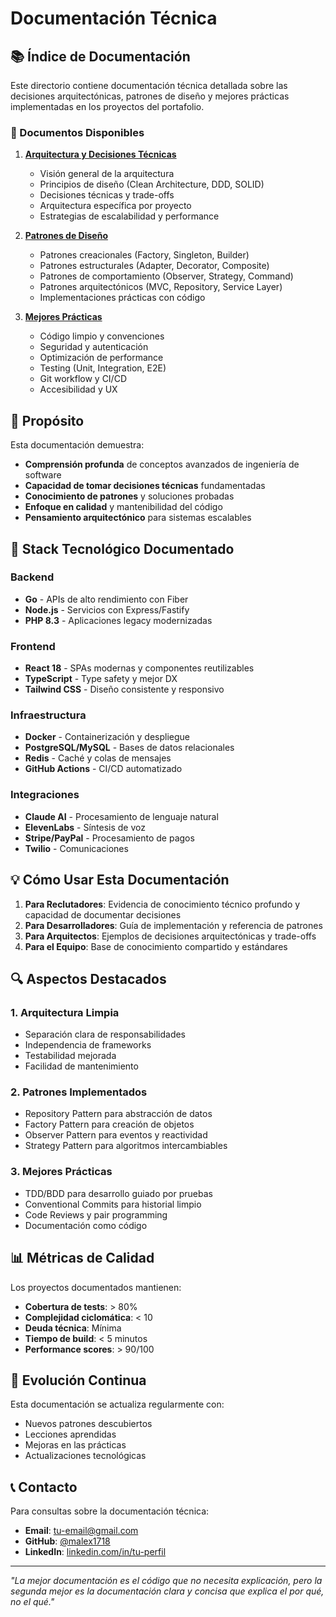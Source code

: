 # Documentación Técnica

## 📚 Índice de Documentación

Este directorio contiene documentación técnica detallada sobre las decisiones arquitectónicas, patrones de diseño y mejores prácticas implementadas en los proyectos del portafolio.

### 📖 Documentos Disponibles

1. **[Arquitectura y Decisiones Técnicas](./ARCHITECTURE.md)**
   - Visión general de la arquitectura
   - Principios de diseño (Clean Architecture, DDD, SOLID)
   - Decisiones técnicas y trade-offs
   - Arquitectura específica por proyecto
   - Estrategias de escalabilidad y performance

2. **[Patrones de Diseño](./DESIGN_PATTERNS.md)**
   - Patrones creacionales (Factory, Singleton, Builder)
   - Patrones estructurales (Adapter, Decorator, Composite)
   - Patrones de comportamiento (Observer, Strategy, Command)
   - Patrones arquitectónicos (MVC, Repository, Service Layer)
   - Implementaciones prácticas con código

3. **[Mejores Prácticas](./BEST_PRACTICES.md)**
   - Código limpio y convenciones
   - Seguridad y autenticación
   - Optimización de performance
   - Testing (Unit, Integration, E2E)
   - Git workflow y CI/CD
   - Accesibilidad y UX

## 🎯 Propósito

Esta documentación demuestra:

- **Comprensión profunda** de conceptos avanzados de ingeniería de software
- **Capacidad de tomar decisiones técnicas** fundamentadas
- **Conocimiento de patrones** y soluciones probadas
- **Enfoque en calidad** y mantenibilidad del código
- **Pensamiento arquitectónico** para sistemas escalables

## 🔧 Stack Tecnológico Documentado

### Backend
- **Go** - APIs de alto rendimiento con Fiber
- **Node.js** - Servicios con Express/Fastify
- **PHP 8.3** - Aplicaciones legacy modernizadas

### Frontend
- **React 18** - SPAs modernas y componentes reutilizables
- **TypeScript** - Type safety y mejor DX
- **Tailwind CSS** - Diseño consistente y responsivo

### Infraestructura
- **Docker** - Containerización y despliegue
- **PostgreSQL/MySQL** - Bases de datos relacionales
- **Redis** - Caché y colas de mensajes
- **GitHub Actions** - CI/CD automatizado

### Integraciones
- **Claude AI** - Procesamiento de lenguaje natural
- **ElevenLabs** - Síntesis de voz
- **Stripe/PayPal** - Procesamiento de pagos
- **Twilio** - Comunicaciones

## 💡 Cómo Usar Esta Documentación

1. **Para Reclutadores**: Evidencia de conocimiento técnico profundo y capacidad de documentar decisiones
2. **Para Desarrolladores**: Guía de implementación y referencia de patrones
3. **Para Arquitectos**: Ejemplos de decisiones arquitectónicas y trade-offs
4. **Para el Equipo**: Base de conocimiento compartido y estándares

## 🔍 Aspectos Destacados

### 1. Arquitectura Limpia
- Separación clara de responsabilidades
- Independencia de frameworks
- Testabilidad mejorada
- Facilidad de mantenimiento

### 2. Patrones Implementados
- Repository Pattern para abstracción de datos
- Factory Pattern para creación de objetos
- Observer Pattern para eventos y reactividad
- Strategy Pattern para algoritmos intercambiables

### 3. Mejores Prácticas
- TDD/BDD para desarrollo guiado por pruebas
- Conventional Commits para historial limpio
- Code Reviews y pair programming
- Documentación como código

## 📊 Métricas de Calidad

Los proyectos documentados mantienen:
- **Cobertura de tests**: > 80%
- **Complejidad ciclomática**: < 10
- **Deuda técnica**: Mínima
- **Tiempo de build**: < 5 minutos
- **Performance scores**: > 90/100

## 🚀 Evolución Continua

Esta documentación se actualiza regularmente con:
- Nuevos patrones descubiertos
- Lecciones aprendidas
- Mejoras en las prácticas
- Actualizaciones tecnológicas

## 📞 Contacto

Para consultas sobre la documentación técnica:
- **Email**: tu-email@gmail.com
- **GitHub**: [@malex1718](https://github.com/malex1718)
- **LinkedIn**: [linkedin.com/in/tu-perfil](https://linkedin.com/in/tu-perfil)

---

*"La mejor documentación es el código que no necesita explicación, pero la segunda mejor es la documentación clara y concisa que explica el por qué, no el qué."*